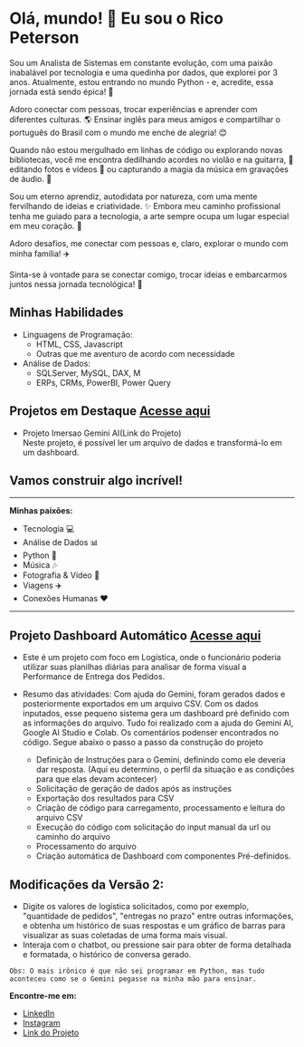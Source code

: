 # Olá, mundo! 👋  Eu sou o Rico Peterson

Sou um Analista de Sistemas em constante evolução, com uma paixão inabalável por tecnologia e uma quedinha por dados, que explorei por 3 anos. Atualmente, estou entrando no mundo Python - e, acredite, essa jornada está sendo épica! 🐍

Adoro conectar com pessoas, trocar experiências e aprender com diferentes culturas. 🌎  Ensinar inglês para meus amigos e compartilhar o português do Brasil com o mundo me enche de alegria! 😊

Quando não estou mergulhado em linhas de código ou explorando novas bibliotecas, você me encontra dedilhando acordes no violão e na guitarra, 🎸  editando fotos e vídeos 📸 ou capturando a magia da música em gravações de áudio. 🎤

Sou um eterno aprendiz, autodidata por natureza, com uma mente fervilhando de ideias e criatividade. ✨ Embora meu caminho profissional tenha me guiado para a tecnologia, a arte sempre ocupa um lugar especial em meu coração. 💖

Adoro desafios,  me conectar com pessoas e, claro, explorar o mundo com minha família! ✈️ 

Sinta-se à vontade para se conectar comigo, trocar ideias e embarcarmos juntos nessa jornada tecnológica! 🚀

## **Minhas Habilidades**

*   Linguagens de Programação:  
    *   HTML, CSS, Javascript 
    *   Outras que me aventuro de acordo com necessidade
*   Análise de Dados:
    *   SQLServer, MySQL, DAX, M
    *   ERPs, CRMs, PowerBI, Power Query  

## **Projetos em Destaque**   [Acesse aqui](https://github.com/ricopgm/Projeto_Imersao_IA.git)

*   Projeto Imersao Gemini AI(Link do Projeto)    
Neste projeto, é possível ler um arquivo de dados e transformá-lo em um dashboard.

## **Vamos construir algo incrível!**

---

**Minhas paixões:**

*   Tecnologia 💻
*   Análise de Dados 📊
*   Python 🐍
*   Música 🎶
*   Fotografia & Vídeo 📸
*   Viagens ✈️
*   Conexões Humanas  ❤️

---

## **Projeto Dashboard Automático**     [Acesse aqui](https://github.com/ricopgm/Projeto_Imersao_IA.git)
*   Este é um projeto com foco em Logística, onde o funcionário poderia utilizar suas planilhas diárias para analisar de forma visual a Performance de Entrega dos Pedidos.

*   Resumo das atividades: Com ajuda do Gemini, foram gerados dados e posteriormente exportados em um arquivo CSV. Com os dados inputados, esse pequeno sistema gera um dashboard pré definido com as informações do arquivo. Tudo foi realizado com a ajuda do Gemini AI, Google AI Studio e Colab. Os comentários podenser encontrados no código. Segue abaixo o passo a passo da construção do projeto  
    *   Definição de Instruções para o Gemini, definindo como ele deveria dar resposta. (Aqui eu determino, o perfil da situação e as condições para que elas devam acontecer) 
    *   Solicitação de geração de dados após as instruções
    *   Exportação dos resultados para CSV
    *   Criação de código para carregamento, processamento e leitura do arquivo CSV
    *   Execução do código com solicitação do input manual da url ou caminho do arquivo
    *   Processamento do arquivo
    *   Criação automática de Dashboard com componentes Pré-definidos.

## **Modificações da Versão 2:**

   *   Digite os valores de logística solicitados, como por exemplo, "quantidade de pedidos", "entregas no prazo" entre outras informações, e obtenha um histórico de suas respostas e um gráfico de barras para visualizar as suas coletadas de uma forma mais visual.
   *   Interaja com o chatbot, ou pressione sair para obter de forma detalhada e formatada, o histórico de conversa gerado.


    Obs: O mais irônico é que não sei programar em Python, mas tudo aconteceu como se o Gemini pegasse na minha mão para ensinar.

**Encontre-me em:**

*   [LinkedIn](https://www.linkedin.com/in/ricopeterson/)
*   [Instagram](@cadicogomes)
*   [Link do Projeto](https://github.com/ricopgm/Projeto_Imersao_IA.git)
